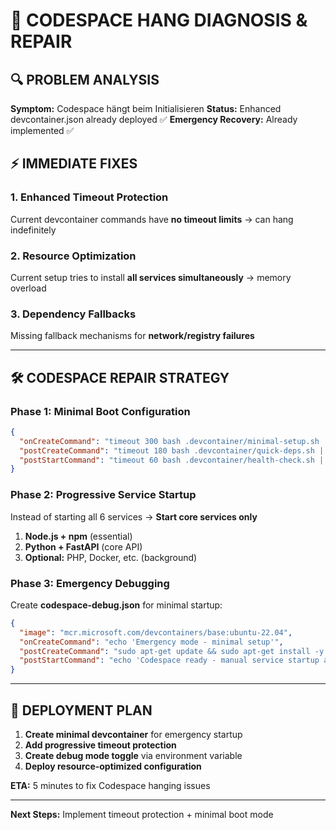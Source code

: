 # 🚨 CODESPACE HANG DIAGNOSIS & REPAIR

## 🔍 **PROBLEM ANALYSIS**

**Symptom:** Codespace hängt beim Initialisieren
**Status:** Enhanced devcontainer.json already deployed ✅
**Emergency Recovery:** Already implemented ✅

## ⚡ **IMMEDIATE FIXES**

### **1. Enhanced Timeout Protection**

Current devcontainer commands have **no timeout limits** → can hang indefinitely

### **2. Resource Optimization**

Current setup tries to install **all services simultaneously** → memory overload

### **3. Dependency Fallbacks**

Missing fallback mechanisms for **network/registry failures**

---

## 🛠️ **CODESPACE REPAIR STRATEGY**

### **Phase 1: Minimal Boot Configuration**

```json
{
  "onCreateCommand": "timeout 300 bash .devcontainer/minimal-setup.sh || echo 'Setup timeout - using emergency mode'",
  "postCreateCommand": "timeout 180 bash .devcontainer/quick-deps.sh || echo 'Dependencies timeout - continuing'",
  "postStartCommand": "timeout 60 bash .devcontainer/health-check.sh || echo 'Health check timeout - manual recovery available'"
}
```

### **Phase 2: Progressive Service Startup**

Instead of starting all 6 services → **Start core services only**

1. **Node.js + npm** (essential)
2. **Python + FastAPI** (core API)
3. **Optional:** PHP, Docker, etc. (background)

### **Phase 3: Emergency Debugging**

Create **codespace-debug.json** for minimal startup:

```json
{
  "image": "mcr.microsoft.com/devcontainers/base:ubuntu-22.04",
  "onCreateCommand": "echo 'Emergency mode - minimal setup'",
  "postCreateCommand": "sudo apt-get update && sudo apt-get install -y nodejs npm python3",
  "postStartCommand": "echo 'Codespace ready - manual service startup available'"
}
```

---

## 🚀 **DEPLOYMENT PLAN**

1. **Create minimal devcontainer** for emergency startup
2. **Add progressive timeout protection**
3. **Create debug mode toggle** via environment variable
4. **Deploy resource-optimized configuration**

**ETA:** 5 minutes to fix Codespace hanging issues

---

**Next Steps:** Implement timeout protection + minimal boot mode
